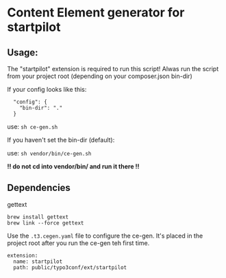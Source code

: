# Content Element generator for startpilot

## Usage:

The "startpilot" extension is required to run this script!
Alwas run the script from your project root (depending on your composer.json bin-dir)

If your config looks like this: 

```
  "config": {
    "bin-dir": "."
  }
```
use: `sh ce-gen.sh` 

If you haven't set the bin-dir (default):

use: `sh vendor/bin/ce-gen.sh`

**!! do not cd into vendor/bin/ and run it there !!**

## Dependencies

gettext
```
brew install gettext
brew link --force gettext
```

Use the `.t3.cegen.yaml` file to configure the ce-gen. It's placed in the project root after you run the ce-gen teh first time. 

```
extension:
  name: startpilot
  path: public/typo3conf/ext/startpilot
```
